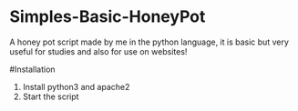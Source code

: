 # Simples-Basic-HoneyPot
A honey pot script made by me in the python language, it is basic but very useful for studies and also for use on websites!

#Installation
1. Install python3 and apache2
2. Start the script
